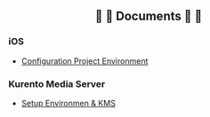 ##  <center> 📑 📑 **Documents** 📑 📑</center>

### iOS

 * [Configuration Project Environment](https://github.com/lucio1392/Documents/blob/master/iOS/ConfigurationEnvXCode.md)

### Kurento Media Server

 * [Setup Environmen & KMS](https://github.com/lucio1392/Documents/blob/master/KMS/Kurento%20Media%20Server.md)
